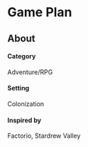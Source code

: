 # Game Plan


## About

#### Category

Adventure/RPG

#### Setting

Colonization

#### Inspired by

Factorio, Stardrew Valley



